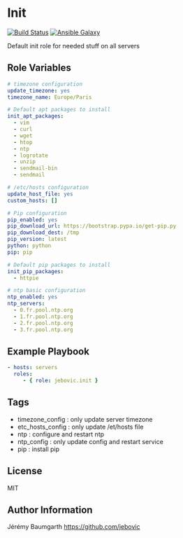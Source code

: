 Init
====

[![Build Status](https://travis-ci.org/jebovic/ansible-init.svg?branch=master)](https://travis-ci.org/jebovic/ansible-init) [![Ansible Galaxy](https://img.shields.io/badge/galaxy-jebovic.init-blue.svg?style=flat)](https://galaxy.ansible.com/jebovic/init)

Default init role for needed stuff on all servers

Role Variables
--------------

```yaml
# timezone configuration
update_timezone: yes
timezone_name: Europe/Paris

# Default apt packages to install
init_apt_packages:
  - vim
  - curl
  - wget
  - htop
  - ntp
  - logrotate
  - unzip
  - sendmail-bin
  - sendmail

# /etc/hosts configuration
update_host_file: yes
custom_hosts: []

# Pip configuration
pip_enabled: yes
pip_download_url: https://bootstrap.pypa.io/get-pip.py
pip_download_dest: /tmp
pip_version: latest
python: python
pip: pip

# Default pip packages to install
init_pip_packages:
  - httpie

# ntp basic configuration
ntp_enabled: yes
ntp_servers:
  - 0.fr.pool.ntp.org
  - 1.fr.pool.ntp.org
  - 2.fr.pool.ntp.org
  - 3.fr.pool.ntp.org
```

Example Playbook
----------------

```yaml
- hosts: servers
  roles:
     - { role: jebovic.init }
```

Tags
----

* timezone_config : only update server timezone
* etc_hosts_config : only update /et/hosts file
* ntp : configure and restart ntp
* ntp_config : only update config and restart service
* pip : install pip

License
-------

MIT

Author Information
------------------

Jérémy Baumgarth https://github.com/jebovic
